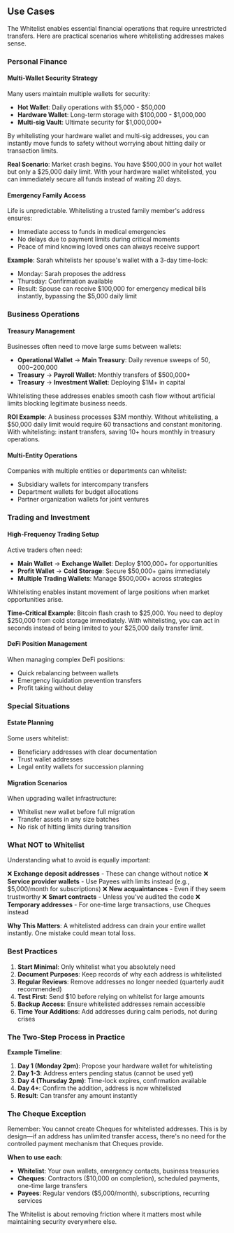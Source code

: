 ## Use Cases

The Whitelist enables essential financial operations that require unrestricted transfers. Here are practical scenarios where whitelisting addresses makes sense.

### Personal Finance

#### Multi-Wallet Security Strategy
Many users maintain multiple wallets for security:
- **Hot Wallet**: Daily operations with $5,000 - $50,000
- **Hardware Wallet**: Long-term storage with $100,000 - $1,000,000
- **Multi-sig Vault**: Ultimate security for $1,000,000+

By whitelisting your hardware wallet and multi-sig addresses, you can instantly move funds to safety without worrying about hitting daily or transaction limits.

**Real Scenario**: Market crash begins. You have $500,000 in your hot wallet but only a $25,000 daily limit. With your hardware wallet whitelisted, you can immediately secure all funds instead of waiting 20 days.

#### Emergency Family Access
Life is unpredictable. Whitelisting a trusted family member's address ensures:
- Immediate access to funds in medical emergencies
- No delays due to payment limits during critical moments
- Peace of mind knowing loved ones can always receive support

**Example**: Sarah whitelists her spouse's wallet with a 3-day time-lock:
- Monday: Sarah proposes the address
- Thursday: Confirmation available
- Result: Spouse can receive $100,000 for emergency medical bills instantly, bypassing the $5,000 daily limit

### Business Operations

#### Treasury Management
Businesses often need to move large sums between wallets:
- **Operational Wallet** → **Main Treasury**: Daily revenue sweeps of $50,000-$200,000
- **Treasury** → **Payroll Wallet**: Monthly transfers of $500,000+
- **Treasury** → **Investment Wallet**: Deploying $1M+ in capital

Whitelisting these addresses enables smooth cash flow without artificial limits blocking legitimate business needs.

**ROI Example**: A business processes $3M monthly. Without whitelisting, a $50,000 daily limit would require 60 transactions and constant monitoring. With whitelisting: instant transfers, saving 10+ hours monthly in treasury operations.

#### Multi-Entity Operations
Companies with multiple entities or departments can whitelist:
- Subsidiary wallets for intercompany transfers
- Department wallets for budget allocations
- Partner organization wallets for joint ventures

### Trading and Investment

#### High-Frequency Trading Setup
Active traders often need:
- **Main Wallet** → **Exchange Wallet**: Deploy $100,000+ for opportunities
- **Profit Wallet** → **Cold Storage**: Secure $50,000+ gains immediately
- **Multiple Trading Wallets**: Manage $500,000+ across strategies

Whitelisting enables instant movement of large positions when market opportunities arise.

**Time-Critical Example**: Bitcoin flash crash to $25,000. You need to deploy $250,000 from cold storage immediately. With whitelisting, you can act in seconds instead of being limited to your $25,000 daily transfer limit.

#### DeFi Position Management
When managing complex DeFi positions:
- Quick rebalancing between wallets
- Emergency liquidation prevention transfers
- Profit taking without delay

### Special Situations

#### Estate Planning
Some users whitelist:
- Beneficiary addresses with clear documentation
- Trust wallet addresses
- Legal entity wallets for succession planning

#### Migration Scenarios
When upgrading wallet infrastructure:
- Whitelist new wallet before full migration
- Transfer assets in any size batches
- No risk of hitting limits during transition

### What NOT to Whitelist

Understanding what to avoid is equally important:

❌ **Exchange deposit addresses** - These can change without notice
❌ **Service provider wallets** - Use Payees with limits instead (e.g., $5,000/month for subscriptions)
❌ **New acquaintances** - Even if they seem trustworthy
❌ **Smart contracts** - Unless you've audited the code
❌ **Temporary addresses** - For one-time large transactions, use Cheques instead

**Why This Matters**: A whitelisted address can drain your entire wallet instantly. One mistake could mean total loss.

### Best Practices

1. **Start Minimal**: Only whitelist what you absolutely need
2. **Document Purposes**: Keep records of why each address is whitelisted
3. **Regular Reviews**: Remove addresses no longer needed (quarterly audit recommended)
4. **Test First**: Send $10 before relying on whitelist for large amounts
5. **Backup Access**: Ensure whitelisted addresses remain accessible
6. **Time Your Additions**: Add addresses during calm periods, not during crises

### The Two-Step Process in Practice

**Example Timeline**:
1. **Day 1 (Monday 2pm)**: Propose your hardware wallet for whitelisting
2. **Day 1-3**: Address enters pending status (cannot be used yet)
3. **Day 4 (Thursday 2pm)**: Time-lock expires, confirmation available
4. **Day 4+**: Confirm the addition, address is now whitelisted
5. **Result**: Can transfer any amount instantly

### The Cheque Exception

Remember: You cannot create Cheques for whitelisted addresses. This is by design—if an address has unlimited transfer access, there's no need for the controlled payment mechanism that Cheques provide.

**When to use each**:
- **Whitelist**: Your own wallets, emergency contacts, business treasuries
- **Cheques**: Contractors ($10,000 on completion), scheduled payments, one-time large transfers
- **Payees**: Regular vendors ($5,000/month), subscriptions, recurring services

The Whitelist is about removing friction where it matters most while maintaining security everywhere else.